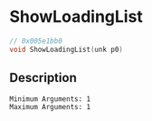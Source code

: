 # ShowLoadingList
```c
// 0x005e1bb0
void ShowLoadingList(unk p0)
```
## Description
```
Minimum Arguments: 1
Maximum Arguments: 1
```

